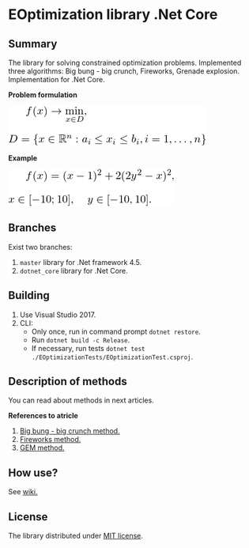 # EOptimization library .Net Core

## Summary
The library for solving constrained optimization problems. Implemented three algorithms: Big bung - big crunch, Fireworks, Grenade explosion. Implementation for .Net Core.

**Problem formulation**

![Minimization f(x)](/Docs/Images/eq.png)

**Example**

![Example 1](/Docs/Images/example1.png)

## Branches

Exist two branches:

1. `master` library for .Net framework 4.5.
2. `dotnet_core` library for .Net Core.

## Building

1. Use Visual Studio 2017.
2. CLI:
    * Only once, run in command prompt `dotnet restore`.
    * Run `dotnet build -c Release`.
    * If necessary, run tests `dotnet test ./EOptimizationTests/EOptimizationTest.csproj`.

## Description of methods

You can read about methods in next articles.

**References to atricle**

1. [Big bung - big crunch method.](http://www.sciencedirect.com/science/article/pii/S0965997805000827)
2. [Fireworks method.](http://link.springer.com/chapter/10.1007/978-3-642-13495-1_44)
3. [GEM method.](http://www.sciencedirect.com/science/article/pii/S0096300309000058)

## How use?

See [wiki.](https://github.com/KernelA/EOptimization-library/wiki)

## License

The library distributed under [MIT license](https://mit-license.org/).
